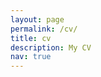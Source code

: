 ```yaml
---
layout: page
permalink: /cv/
title: cv
description: My CV
nav: true
---
```


<div class="cv">



</div>
